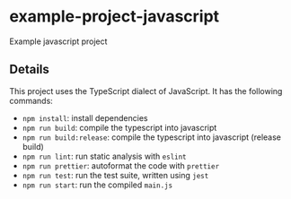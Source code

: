 # example-project-javascript

Example javascript project

## Details
This project uses the TypeScript dialect of JavaScript. It has the following commands:
- `npm install`: install dependencies
- `npm run build`: compile the typescript into javascript
- `npm run build:release`: compile the typescript into javascript (release build)
- `npm run lint`: run static analysis with `eslint`
- `npm run prettier`: autoformat the code with `prettier`
- `npm run test`: run the test suite, written using `jest`
- `npm run start`: run the compiled `main.js`
